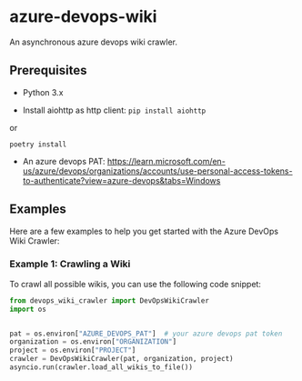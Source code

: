 # azure-devops-wiki
An asynchronous azure devops wiki crawler.

## Prerequisites
* Python 3.x

* Install aiohttp as http client:
`pip install aiohttp`

or

`poetry install`

* An azure devops PAT: https://learn.microsoft.com/en-us/azure/devops/organizations/accounts/use-personal-access-tokens-to-authenticate?view=azure-devops&tabs=Windows

## Examples

Here are a few examples to help you get started with the Azure DevOps Wiki Crawler:

### Example 1: Crawling a Wiki

To crawl all possible wikis, you can use the following code snippet:

```python
from devops_wiki_crawler import DevOpsWikiCrawler
import os


pat = os.environ["AZURE_DEVOPS_PAT"]  # your azure devops pat token
organization = os.environ["ORGANIZATION"]
project = os.environ["PROJECT"]
crawler = DevOpsWikiCrawler(pat, organization, project)
asyncio.run(crawler.load_all_wikis_to_file())
```

